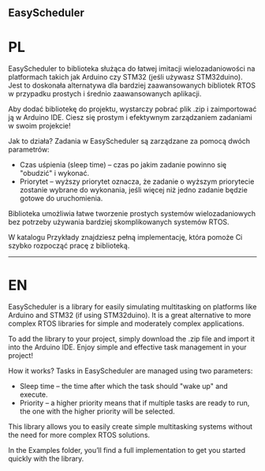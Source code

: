 ## EasyScheduler

# **PL**
EasyScheduler to biblioteka służąca do łatwej imitacji wielozadaniowości na platformach takich jak Arduino czy STM32 (jeśli używasz STM32duino). Jest to doskonała alternatywa dla bardziej zaawansowanych bibliotek RTOS w przypadku prostych i średnio zaawansowanych aplikacji.

Aby dodać bibliotekę do projektu, wystarczy pobrać plik .zip i zaimportować ją w Arduino IDE. Ciesz się prostym i efektywnym zarządzaniem zadaniami w swoim projekcie!

Jak to działa?
Zadania w EasyScheduler są zarządzane za pomocą dwóch parametrów:

-  Czas uśpienia (sleep time) – czas po jakim zadanie powinno się "obudzić" i wykonać.
-  Priorytet – wyższy priorytet oznacza, że zadanie o wyższym priorytecie zostanie wybrane do wykonania, jeśli więcej niż jedno zadanie będzie gotowe do           uruchomienia.

Biblioteka umożliwia łatwe tworzenie prostych systemów wielozadaniowych bez potrzeby używania bardziej skomplikowanych systemów RTOS.

W katalogu Przykłady znajdziesz pełną implementację, która pomoże Ci szybko rozpocząć pracę z biblioteką.

---

# **EN**
EasyScheduler is a library for easily simulating multitasking on platforms like Arduino and STM32 (if using STM32duino). It is a great alternative to more complex RTOS libraries for simple and moderately complex applications.

To add the library to your project, simply download the .zip file and import it into the Arduino IDE. Enjoy simple and effective task management in your project!

How it works?
Tasks in EasyScheduler are managed using two parameters:

-  Sleep time – the time after which the task should "wake up" and execute.
-  Priority – a higher priority means that if multiple tasks are ready to run, the one with the higher priority will be selected.

This library allows you to easily create simple multitasking systems without the need for more complex RTOS solutions.

In the Examples folder, you’ll find a full implementation to get you started quickly with the library.
